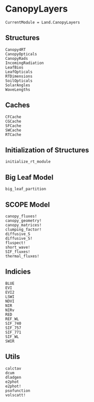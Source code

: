 # CanopyLayers
```@meta
CurrentModule = Land.CanopyLayers
```




## Structures
```@docs
Canopy4RT
CanopyOpticals
CanopyRads
IncomingRadiation
LeafBios
LeafOpticals
RTDimensions
SoilOpticals
SolarAngles
WaveLengths
```




## Caches
```@docs
CFCache
CGCache
SFCache
SWCache
RTCache
```


## Initialization of Structures
```@docs
initialize_rt_module
```




## Big Leaf Model
```@docs
big_leaf_partition
```




## SCOPE Model
```@docs
canopy_fluxes!
canopy_geometry!
canopy_matrices!
clumping_factor!
diffusive_S
diffusive_S!
fluspect!
short_wave!
SIF_fluxes!
thermal_fluxes!
```




## Indicies
```@docs
BLUE
EVI
EVI2
LSWI
NDVI
NIR
NIRv
RED
REF_WL
SIF_740
SIF_757
SIF_771
SIF_WL
SWIR
```




## Utils
```@docs
calctav
dcum
dladgen
e2phot
e2phot!
psofunction
volscatt!
```
